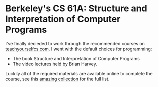 # Berkeley's CS 61A: Structure and Interpretation of Computer Programs

I've finally decieded to work through the recommended courses on [teachyourselfcs.com](https://teachyourselfcs.com).
I went with the default choices for programming:
* The book Structure and Interpretation of Computer Programs
* The video lectures held by Brian Harvey.

Luckily all of the required materials are available online to complete the course, see this [amazing collection](https://github.com/theurere/berkeley_cs61a_spring-2011_archive/blob/master/README.md) for the full list.
